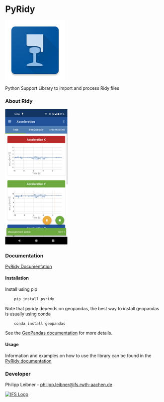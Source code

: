 # PyRidy

![alt text](assets/ic_launcher.png "PyRidy Logo")

Python Support Library to import and process Ridy files

### About Ridy
<img src="assets/screenshot.png" alt="Ridy Screenshot" width="200"/>

### Documentation
[PyRidy Documentation](https://pyridy.readthedocs.io/)
#### Installation

Install using pip
```python
    pip install pyridy
```
Note that pyridy depends on geopandas, the best way to install geopandas is usually using conda
```python
    conda install geopandas
```
See the [GeoPandas documentation](https://geopandas.org/) for more details.

#### Usage

Information and examples on how to use the library can be found in the [PyRidy documentation](https://pyridy.readthedocs.io/)

### Developer
Philipp Leibner - philipp.leibner@ifs.rwth-aachen.de
<div>  
<a href="">
    <img src="http://www.ifs.rwth-aachen.de/fileadmin/images/rwth_ifs_de_rgb.png" alt="IFS Logo" width="400">
  </a>
</div>
